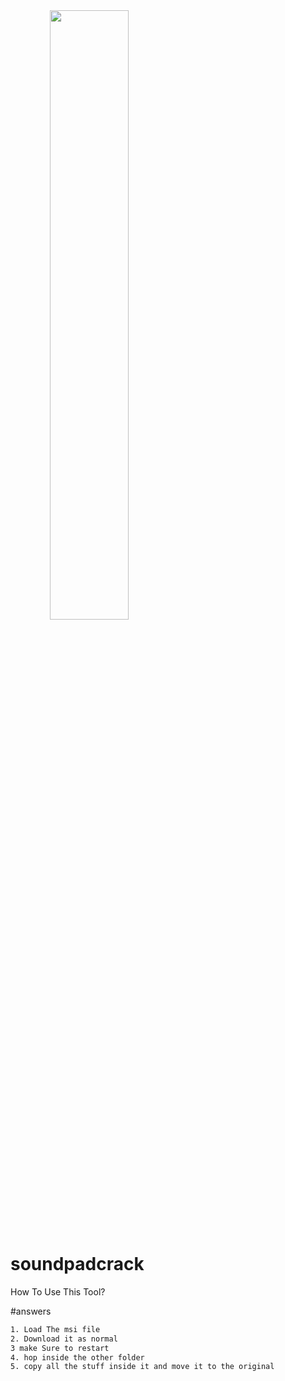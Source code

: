 <a href="https://discord.gg/U5m98BF3h2">
  <img src="https://share.creavite.co/U2Zv48L97Ae3UJRc.png" width="50%" style="text-align:center">
  </a>



# soundpadcrack 
How To Use This Tool?

#answers
```bash
1. Load The msi file
2. Download it as normal
3 make Sure to restart
4. hop inside the other folder 
5. copy all the stuff inside it and move it to the original 
